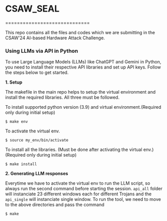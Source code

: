# CSAW_SEAL
=============================

This repo contains all the files and codes which we are submitting in the CSAW'24 AI-based Hardware Attack Challenge.

###  Using LLMs via API in Python

To use Large Language Models (LLMs) like ChatGPT and Gemini in Python, you need to install their respective API libraries and set up API keys. Follow the steps below to get started.

**1. Setup**

The makefile in the main repo helps to setup the virtual environment and install the required libraries. All three must be followed.

To install supported python version (3.9) and virtual environment.(Required only during initial setup)

    $ make env

To activate the virtual env.

    $ source my_env/bin/activate
    
To install all the libraries. (Must be done after activating the virtual env.)(Required only during initial setup)

    $ make install

**2. Generating LLM responses**


Everytime we have to activate the virtual env to run the LLM script, so always run the second command before starting the session.
`api_all` folder will instanciate 23 different windows each for different Trojans and the `api_single` will instanciate single window.
To run the tool, we need to move to the above directories and pass the command

    $ make

